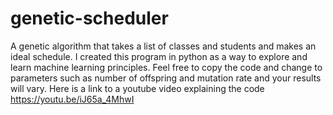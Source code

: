 # genetic-scheduler
A genetic algorithm that takes a list of classes and students and makes an ideal schedule. 
I created this program in python as a way to explore and learn machine learning principles.
Feel free to copy the code and change to parameters such as number of offspring and mutation rate and your results will vary.
Here is a link to a youtube video explaining the code https://youtu.be/iJ65a_4MhwI
